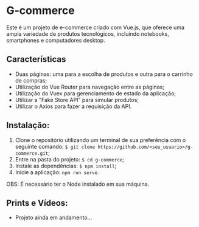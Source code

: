 # G-commerce
  Este é um projeto de e-commerce criado com Vue.js, que oferece uma ampla variedade de produtos tecnológicos, incluindo notebooks, smartphones e computadores desktop.

## Características
  - Duas páginas: uma para a escolha de produtos e outra para o carrinho de compras;
  - Utilização do Vue Router para navegação entre as páginas;
  - Utilização do Vuex para gerenciamento de estado da aplicação;
  - Utilizar a "Fake Store API" para simular produtos; 
  - Utilizar o Axios para fazer a requisição da API.
  
## Instalação: 
   1. Clone o repositório utilizando um terminal de sua preferência com o seguinte comando: `$ git clone https://github.com/<seu_usuario>/g-commerce.git`;
   2. Entre na pasta do projeto: `$ cd g-commerce`;
   3. Instale as dependências: `$ npm install`;
   4. Inicie a aplicação: `npm run serve`. 

OBS: É necessário ter o Node instalado em sua máquina.

## Prints e Vídeos: 
  - Projeto ainda em andamento...
 
